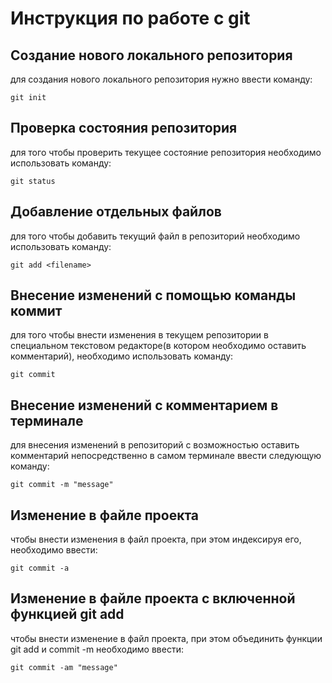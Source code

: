 # **Инструкция по работе с git**

## Создание нового локального репозитория 

для создания нового локального репозитория нужно ввести команду:

    git init 

## Проверка состояния репозитория 

для того чтобы проверить текущее состояние репозитория необходимо использовать команду:

    git status
 
 ## Добавление отдельных файлов 

 для того чтобы добавить текущий файл в репозиторий необходимо использовать команду:

    git add <filename>

## Внесение изменений с помощью команды коммит

для того чтобы внести изменения в текущем репозитории в специальном текстовом редакторе(в котором необходимо оставить комментарий), необходимо использовать команду:

    git commit 

## Внесение изменений с комментарием в терминале 

для внесения изменений в репозиторий с возможностью оставить комментарий непосредственно в самом терминале ввести следующую команду:

    git commit -m "message"

## Изменение в файле проекта 

чтобы внести изменения в файл проекта, при этом индексируя его, необходимо ввести:

    git commit -a

## Изменение в файле проекта с включенной функцией git add

чтобы внести изменение в файл проекта, при этом объединить функции git add и commit -m необходимо ввести:

    git commit -am "message"
